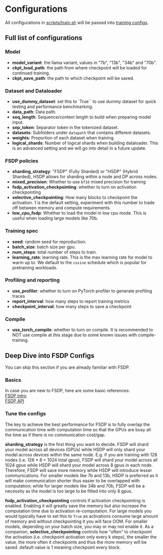 # Configurations

All configurations in [scripts/train.sh](scripts/train.sh) will be passed into
[training configs](../pretraining/config/training.py). 

## Full list of configurations
     
### Model
  - **model_variant**: the llama variant, values in "7b", "13b", "34b" and "70b".
  - **ckpt_load_path**: the path from where checkpoint will be loaded for continued training.
  - **ckpt_save_path**: the path to which checkpoint will be saved.
    
### Dataset and Dataloader 
  - **use_dummy_dataset**: set this to `True`` to use dummy dataset for quick testing and performance benchmarking.
  - **data_path**: Data path.
  - **seq_length**: Sequence/context length to build when preparing model input.
  - **sep_token**: Separator token in the tokenized dataset.
  - **datasets**: Subfolders under `datapath` that contains different datasets. 
  - **weights**: Proportion of each dataset when training.
  - **logical_shards**: Number of logical shards when building dataloader. This is an advanced setting and we will go into detail in a future update.
    
### FSDP policies
  - **sharding_strategy**: "FSDP" (Fully Sharded) or "HSDP" (Hybrid Sharded), HSDP allows for sharding within a node and DP across nodes.
  - **mixed_precision**: Whether to use `bf16` mixed precision for training 
  - **fsdp_activation_checkpointing**: whether to turn on activation checkpointing 
  - **selective_checkpointing**: How many blocks to checkpoint the activation. 1 is the default setting, experiment with this number to trade off between memory and compute requirements.
  - **low_cpu_fsdp**: Whether to load the model in low cpu mode. This is useful when loading large models like 70b.

### Training spec
  - **seed**: random seed for reproduction. 
  - **batch_size**: batch size per gpu. 
  - **num_steps**: total number of steps to train. 
  - **learning_rate**: learning rate. This is the max learning rate for model to warm up to. We default to the `cosine` schedule which is popular for pretraining workloads.
    
### Profiling and reporting 
  - **use_profiler**: whether to turn on PyTorch profiler to generate profiling traces
  - **report_interval**: how many steps to report training metrics
  - **checkpoint_interval**: how many steps to save a checkpoint

### Compile 
  - **use_torch_compile**: whether to turn on compile. It is recommended to NOT use compile at this stage due to some known issues with compile-training.


## Deep Dive into FSDP Configs
You can skip this section if you are already familiar with FSDP.

### Basics
In case you are new to FSDP, here are some basic references:  
[FSDP Intro](https://pytorch.org/blog/introducing-pytorch-fully-sharded-data-parallel-api/)  
[FSDP API](https://pytorch.org/docs/stable/fsdp.html)

### Tune the configs
The key to achieve the best performance for FSDP is to fully overlap the communication
time with computation time so that the GPUs are busy all the time as if there is no
communication cost/gap.

**sharding_strategy** is the first thing you want to decide. FSDP will shard your model
across all devices (GPUs) while HSDP will only shard your model across devices within
the same node. E.g. if you are training with 128 nodes (i.e. 128 * 8 = 1024 total gpus),
FSDP will shard your model across all 1024 gpus while HSDP will shard your model across
8 gpus in each node. Therefore, FSDP will save more memory while HSDP will introduce
lesser communications.  For smaller models like 7b and 13b, HSDP is preferred as it
will make communication shorter thus easier to be overlapped with computation; while
for larger models like 34b and 70b, FSDP will be a necessity as the model is too large
to be fitted into only 8 gpus.

**fsdp_activation_checkpointing** controls if activation checkpointing is enabled. 
Enabling it will greatly save the memory but also increase the computation time due
to activation re-computation. For large models you would typically have to set this
to `True` as activations consume large amount of memory and without checkpointing it
you will face OOM. For smaller models, depending on your batch size, you may or may
not enable it. As a companion, **selective_checkpointing** controls how "often"
to checkpoint the activation (i.e. checkpoint activation only every k steps), the 
smaller the value, the more often it checkpoints and thus the more memory will
be saved. default value is 1 meaning checkpoint every block.
